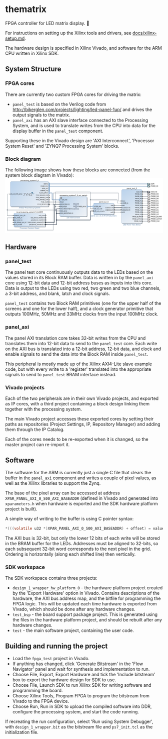 # thematrix

FPGA controller for LED matrix display. :100:

For instructions on setting up the Xilinx tools and drivers, see [docs/xilinx-setup.md](docs/xilinx-setup.md).

The hardware design is specified in Xilinx Vivado, and software for the ARM CPU written in Xilinx SDK.



## System Structure

### FPGA cores
There are currently two custom FPGA cores for driving the matrix:
* `panel_test` is based on the Verilog code from http://bikerglen.com/projects/lighting/led-panel-1up/ and drives the output signals to the matrix.
* `panel_axi` has an AXI slave interface connected to the Processing System, and is used to translate writes from the CPU into data for the display buffer in the `panel_test` component.

Supporting these in the Vivado design are 'AXI Interconnect', 'Processor System Reset' and 'ZYNQ7 Processing System' blocks.


### Block diagram
The following image shows how these blocks are connected (from the system block diagram in Vivado):
![System block diagram](docs/block-diagram.png?raw=true)



## Hardware

### panel_test
The panel test core continuously outputs data to the LEDs based on the values stored in its Block RAM buffer.
Data is written in by the `panel_axi` core using 12-bit data and 12-bit address buses as inputs into this core.
Data is output to the LEDs using two red, two green and two blue channels, a 3-bit address, and blank, latch and clock signals.

`panel_test` contains two Block RAM primitives (one for the upper half of the screens and one for the lower half), and a clock generator primitive that outputs 100MHz, 50MHz and 33MHz clocks from the input 100MHz clock.


### panel_axi
The panel AXI translation core takes 32-bit writes from the CPU and translates them into 12-bit data to send to the `panel_test` core.
Each write on the AXI bus is translated into a 12-bit address, 12-bit data, and clock and enable signals to send the data into the Block RAM inside `panel_test`.

This peripheral is mostly made up of the Xilinx AXI4-Lite slave example code, but with every write to a 'register' translated into the appropriate signals to send to `panel_test` BRAM interface instead.


### Vivado projects

Each of the two peripherals are in their own Vivado projects, and exported as IP cores, with a third project containing a block design linking them together with the processing system.

The main Vivado project accesses these exported cores by setting their paths as repositories (Project Settings, IP, Repository Manager) and adding them through the IP Catalog.

Each of the cores needs to be re-exported when it is changed, so the master project can re-import it.



## Software

The software for the ARM is currently just a single C file that clears the buffer in the `panel_axi` component and writes a couple of pixel values, as well as the Xilinx libraries to support the Zynq.

The base of the pixel array can be accessed at address `XPAR_PANEL_AXI_0_S00_AXI_BASEADDR` (defined in Vivado and generated into `xparameters.h` when hardware is exported and the SDK hardware platform project is built).

A simple way of writing to the buffer is using C pointer syntax:
```C
*(((volatile u32 *)XPAR_PANEL_AXI_0_S00_AXI_BASEADDR) + offset) = value;
```

The AXI bus is 32-bit, but only the lower 12 bits of each write will be stored in the BRAM buffer for the LEDs. Addresses must be aligned to 32-bits, so each subsequent 32-bit word corresponds to the next pixel in the grid. Ordering is horizontally (along each shifted line) then vertically.


### SDK workspace
The SDK workspace contains three projects:
* `design_1_wrapper_hw_platform_0` - the hardware platform project created by the 'Export Hardware' option in Vivado. Contains descriptions of the hardware, the AXI bus address map, and the bitfile for programming the FPGA logic. This will be updated each time hardware is exported from Vivado, which should be done after any hardware changes.
* `test_bsp` - the board support package project. This is generated using the files in the hardware platform project, and should be rebuilt after any hardware changes.
* `test` - the main software project, containing the user code.



## Building and running the project

* Load the `fpga_test` project in Vivado.
* If anything has changed, click 'Generate Bitstream' in the 'Flow Navigator' panel and wait for synthesis and implementation to run.
* Choose File, Export, Export Hardware and tick the 'Include bitstream' box to export the hardware design for SDK to use.
* Choose File, Launch SDK to run Xilinx SDK for writing software and programming the board.
* Choose Xilinx Tools, Program FPGA to program the bitstream from Vivado to the FPGA device.
* Choose Run, Run in SDK to upload the compiled software into DDR, configure the processing system, and start the code running.

If recreating the run configuration, select 'Run using System Debugger', with `design_1_wrapper.bit` as the bitstream file and `ps7_init.tcl` as the initialization file.



